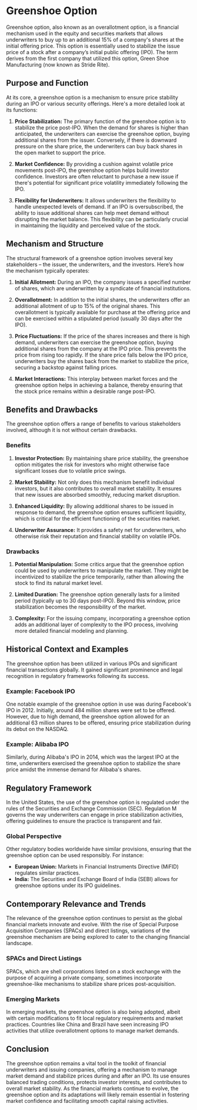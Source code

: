 # Greenshoe Option

Greenshoe option, also known as an overallotment option, is a financial mechanism used in the equity and securities markets that allows underwriters to buy up to an additional 15% of a company's shares at the initial offering price. This option is essentially used to stabilize the issue price of a stock after a company’s initial public offering (IPO). The term derives from the first company that utilized this option, Green Shoe Manufacturing (now known as Stride Rite). 

## Purpose and Function

At its core, a greenshoe option is a mechanism to ensure price stability during an IPO or various security offerings. Here's a more detailed look at its functions:

1. **Price Stabilization:** The primary function of the greenshoe option is to stabilize the price post-IPO. When the demand for shares is higher than anticipated, the underwriters can exercise the greenshoe option, buying additional shares from the issuer. Conversely, if there is downward pressure on the share price, the underwriters can buy back shares in the open market to support the price.

2. **Market Confidence:** By providing a cushion against volatile price movements post-IPO, the greenshoe option helps build investor confidence. Investors are often reluctant to purchase a new issue if there's potential for significant price volatility immediately following the IPO.

3. **Flexibility for Underwriters:** It allows underwriters the flexibility to handle unexpected levels of demand. If an IPO is oversubscribed, the ability to issue additional shares can help meet demand without disrupting the market balance. This flexibility can be particularly crucial in maintaining the liquidity and perceived value of the stock.

## Mechanism and Structure

The structural framework of a greenshoe option involves several key stakeholders – the issuer, the underwriters, and the investors. Here’s how the mechanism typically operates:

1. **Initial Allotment:** During an IPO, the company issues a specified number of shares, which are underwritten by a syndicate of financial institutions.

2. **Overallotment:** In addition to the initial shares, the underwriters offer an additional allotment of up to 15% of the original shares. This overallotment is typically available for purchase at the offering price and can be exercised within a stipulated period (usually 30 days after the IPO).

3. **Price Fluctuations:** If the price of the shares increases and there is high demand, underwriters can exercise the greenshoe option, buying additional shares from the company at the IPO price. This prevents the price from rising too rapidly. If the share price falls below the IPO price, underwriters buy the shares back from the market to stabilize the price, securing a backstop against falling prices.

4. **Market Interactions:** This interplay between market forces and the greenshoe option helps in achieving a balance, thereby ensuring that the stock price remains within a desirable range post-IPO.

## Benefits and Drawbacks

The greenshoe option offers a range of benefits to various stakeholders involved, although it is not without certain drawbacks.

### Benefits

1. **Investor Protection:** By maintaining share price stability, the greenshoe option mitigates the risk for investors who might otherwise face significant losses due to volatile price swings.
   
2. **Market Stability:** Not only does this mechanism benefit individual investors, but it also contributes to overall market stability. It ensures that new issues are absorbed smoothly, reducing market disruption.

3. **Enhanced Liquidity:** By allowing additional shares to be issued in response to demand, the greenshoe option ensures sufficient liquidity, which is critical for the efficient functioning of the securities market.

4. **Underwriter Assurance:** It provides a safety net for underwriters, who otherwise risk their reputation and financial stability on volatile IPOs.

### Drawbacks

1. **Potential Manipulation:** Some critics argue that the greenshoe option could be used by underwriters to manipulate the market. They might be incentivized to stabilize the price temporarily, rather than allowing the stock to find its natural market level.

2. **Limited Duration:** The greenshoe option generally lasts for a limited period (typically up to 30 days post-IPO). Beyond this window, price stabilization becomes the responsibility of the market.

3. **Complexity:** For the issuing company, incorporating a greenshoe option adds an additional layer of complexity to the IPO process, involving more detailed financial modeling and planning.

## Historical Context and Examples

The greenshoe option has been utilized in various IPOs and significant financial transactions globally. It gained significant prominence and legal recognition in regulatory frameworks following its success. 

### Example: Facebook IPO

One notable example of the greenshoe option in use was during Facebook's IPO in 2012. Initially, around 484 million shares were set to be offered. However, due to high demand, the greenshoe option allowed for an additional 63 million shares to be offered, ensuring price stabilization during its debut on the NASDAQ.

### Example: Alibaba IPO

Similarly, during Alibaba's IPO in 2014, which was the largest IPO at the time, underwriters exercised the greenshoe option to stabilize the share price amidst the immense demand for Alibaba's shares.

## Regulatory Framework

In the United States, the use of the greenshoe option is regulated under the rules of the Securities and Exchange Commission (SEC). Regulation M governs the way underwriters can engage in price stabilization activities, offering guidelines to ensure the practice is transparent and fair.

### Global Perspective

Other regulatory bodies worldwide have similar provisions, ensuring that the greenshoe option can be used responsibly. For instance:
- **European Union:** Markets in Financial Instruments Directive (MiFID) regulates similar practices.
- **India:** The Securities and Exchange Board of India (SEBI) allows for greenshoe options under its IPO guidelines.

## Contemporary Relevance and Trends

The relevance of the greenshoe option continues to persist as the global financial markets innovate and evolve. With the rise of Special Purpose Acquisition Companies (SPACs) and direct listings, variations of the greenshoe mechanism are being explored to cater to the changing financial landscape.

### SPACs and Direct Listings

SPACs, which are shell corporations listed on a stock exchange with the purpose of acquiring a private company, sometimes incorporate greenshoe-like mechanisms to stabilize share prices post-acquisition.

### Emerging Markets

In emerging markets, the greenshoe option is also being adopted, albeit with certain modifications to fit local regulatory requirements and market practices. Countries like China and Brazil have seen increasing IPO activities that utilize overallotment options to manage market demands.

## Conclusion

The greenshoe option remains a vital tool in the toolkit of financial underwriters and issuing companies, offering a mechanism to manage market demand and stabilize prices during and after an IPO. Its use ensures balanced trading conditions, protects investor interests, and contributes to overall market stability. As the financial markets continue to evolve, the greenshoe option and its adaptations will likely remain essential in fostering market confidence and facilitating smooth capital raising activities.